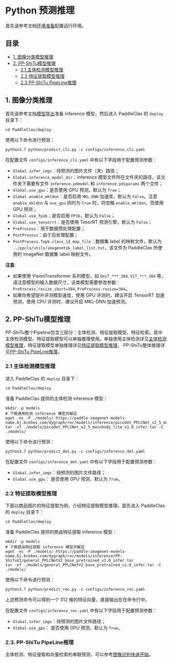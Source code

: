 # Python 预测推理

首先请参考文档[环境准备](../installation/install_paddleclas.md)配置运行环境。

## 目录

- [1. 图像分类模型推理](#1)
- [2. PP-ShiTu模型推理](#2)
    - [2.1 主体检测模型推理](#2.1)
    - [2.2 特征提取模型推理](#2.2)
    - [2.3 PP-ShiTu PipeLine推理](#2.3)

<a name="1"></a>

## 1. 图像分类推理

首先请参考文档[模型导出](./export_model.md)准备 inference 模型，然后进入 PaddleClas 的 `deploy` 目录下：

```shell
cd PaddleClas/deploy
```

使用以下命令进行预测：

```shell
python3.7 python/predict_cls.py -c configs/inference_cls.yaml
```

在配置文件 `configs/inference_cls.yaml` 中有以下字段用于配置预测参数：
* `Global.infer_imgs`：待预测的图片文件（夹）路径；
* `Global.inference_model_dir`：inference 模型文件所在文件夹的路径，该文件夹下需要有文件 `inference.pdmodel` 和 `inference.pdiparams` 两个文件；
* `Global.use_gpu`：是否使用 GPU 预测，默认为 `True`；
* `Global.enable_mkldnn`：是否启用 `MKL-DNN` 加速库，默认为 `False`。注意 `enable_mkldnn` 与 `use_gpu` 同时为 `True` 时，将忽略 `enable_mkldnn`，而使用 GPU 预测；
* `Global.use_fp16`：是否启用 `FP16`，默认为 `False`；
* `Global.use_tensorrt`：是否使用 TesorRT 预测引擎，默认为 `False`；
* `PreProcess`：用于数据预处理配置；
* `PostProcess`：由于后处理配置；
* `PostProcess.Topk.class_id_map_file`：数据集 label 的映射文件，默认为 `../ppcls/utils/imagenet1k_label_list.txt`，该文件为 PaddleClas 所使用的 ImageNet 数据集 label 映射文件。

**注意**:
* 如果使用 VisionTransformer 系列模型，如 `DeiT_***_384`, `ViT_***_384` 等，请注意模型的输入数据尺寸，该类模型需要修改参数： `PreProcess.resize_short=384`, `PreProcess.resize=384`。
* 如果你希望提升评测模型速度，使用 GPU 评测时，建议开启 TensorRT 加速预测，使用 CPU 评测时，建议开启 MKL-DNN 加速预测。

<a name="2"></a>

## 2. PP-ShiTu模型推理

PP-ShiTu整个Pipeline包含三部分：主体检测、特征提取模型、特征检索。其中主体检测模型、特征提取模型可以单独推理使用。单独使用主体检测详见[主体检测模型推理](#2.1)，特征提取模型单独推理详见[特征提取模型推理](#2.2)， PP-ShiTu整体推理详见[PP-ShiTu PipeLine推理](#2.3)。

<a name="2.1"></a>

### 2.1 主体检测模型推理

进入 PaddleClas 的 `deploy` 目录下：

```shell
cd PaddleClas/deploy
```

准备 PaddleClas 提供的主体检测 inference 模型：

```shell
mkdir -p models
# 下载通用检测 inference 模型并解压
wget -nc -P ./models/ https://paddle-imagenet-models-name.bj.bcebos.com/dygraph/rec/models/inference/picodet_PPLCNet_x2_5_mainbody_lite_v1.0_infer.tar
tar -xf ./models/picodet_PPLCNet_x2_5_mainbody_lite_v1.0_infer.tar -C ./models/
```

使用以下命令进行预测：

```shell
python3.7 python/predict_det.py -c configs/inference_det.yaml
```

在配置文件 `configs/inference_det.yaml` 中有以下字段用于配置预测参数：
* `Global.infer_imgs`：待预测的图片文件路径；
* `Global.use_gpu`： 是否使用 GPU 预测，默认为 `True`。

<a name="2.2"></a>

### 2.2 特征提取模型推理

下面以商品图片的特征提取为例，介绍特征提取模型推理。首先进入 PaddleClas 的 `deploy` 目录下：

```shell
cd PaddleClas/deploy
```

准备 PaddleClas 提供的商品特征提取 inference 模型：

```shell
mkdir -p models
# 下载商品特征提取 inference 模型并解压
wget -nc -P ./models/ https://paddle-imagenet-models-name.bj.bcebos.com/dygraph/rec/models/inference/PP-ShiTuV2/general_PPLCNetV2_base_pretrained_v1.0_infer.tar
tar -xf ./models/general_PPLCNetV2_base_pretrained_v1.0_infer.tar -C ./models/
```

使用以下命令进行预测：

```shell
python3.7 python/predict_rec.py -c configs/inference_rec.yaml
```

上述预测命令可以得到一个 512 维的特征向量，直接输出在在命令行中。

在配置文件 `configs/inference_rec.yaml` 中有以下字段用于配置预测参数：
* `Global.infer_imgs`：待预测的图片文件路径；
* `Global.use_gpu`： 是否使用 GPU 预测，默认为 `True`。

<a name="2.3"></a>

### 2.3. PP-ShiTu PipeLine推理

主体检测、特征提取和向量检索的串联预测，可以参考[图像识别快速开始](../quick_start/quick_start_recognition.md)。
